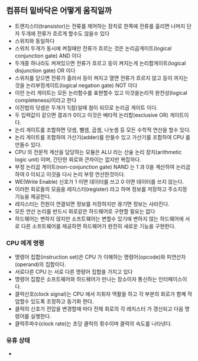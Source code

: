 ## 컴퓨터 밑바닥은 어떻게 움직일까

* 트랜지스터(transistor)는 전류를 제어하는 장치로 한쪽에 전류를 흘리면 나머지 단자 두개에 전류가 흐르게 할수도 않을수 있다
* 스위치와 동일하다
* 스위치 두개가 동시에 켜질때만 전류가 흐르는 것은 논리곱게이트(logical conjunction gate) AND 이다
* 두개중 하나라도 켜져있으면 전류가 흐르고 등이 켜지는게 논리합게이트(logical disjunction gate) OR 이다
* 스위치를 닫으면 전류가 흘러서 등이 켜지고 열면 전류가 흐르지 않고 등이 꺼지는것을 논리부정게이트(logical negation gate) NOT 이다
* 이런 논리 게이트는 모든 논리함수를 표현할수 있고 이것을논리적 완전성(logical completeness)이라고 한다
* 이진법의 덧셈은 두개가 1(참)일때 참이 되므로 논리곱 게이트 이다.
* 두 입력값이 같으면 결과가 0이고 이것은 배타적 논리합(exclusive OR) 게이트이다.
* 논리 게이트를 조합하면 덧셈, 뺄셈, 곱셈, 나눗셈 등 모든 수학적 연산을 할수 있다.
* 논리 게이트를 조합하여 가산기(adder)를 만들수 있고 가산기를 조합하여 CPU 를 만들수 있다.
* CPU 의 전문적 계산을 담당하는 모듈은 ALU 라는 산술 논리 장치(arithmetic logic unit) 이며, 간단한 회로와 큰차이는 없지만 복잡하다.
* 부정 논리곱 게이트(non-conjunction gate) NAND 는 1 과 0을 계산하여 논리곱 하여 0 이되고 이것을 다시 논리 부정 연산한것이다.
* WE(Write Enable) 신호가 1 이면 데이터를 쓰고 0 이면 데이터를 쓰지 않는다.
* 이러한 회로들의 모음을 레지스터(register) 라고 하며 정보를 저장하고 주소지정 기능을 제공한다.
* 레지스터는 전원이 연결되면 정보를 저장하지만 끊기면 정보는 사라진다.
* 모든 연산 논리를 반드시 회로같은 하드웨어로 구현할 필요는 없다
* 하드웨어는 변하지 않지만 소프트웨어는 변할수 있기에 변하지 않는 하드웨어에 서로 다른 소프트웨어를 제공하면 하드웨어가 완전히 새로운 기능을 구현한다.

### CPU 에게 명령

* 명령어 집합(instruction set)은 CPU 가 이해하는 명령어(opcode)와 피연산자(operand)의 집합이다.
* 서로다른 CPU 는 서로 다른 명령어 집합을 가지고 있다
* 명령어 집합은 소프트웨어와 하드웨어가 만나는 장소이자 통신하는 인터페이스이다.
* 클럭신호(clock signal)는 CPU 에서 지휘자 역활을 하고 각 부분의 회로가 함꼐 작업할수 있도록 조정하고 동기화 한다.
* 클럭의 신호가 전압을 변경할때 마다 전체 회로의 각 레지스터 가 갱신되고 다음 명령어를 실행한다.
* 클럭주파수(clock rate)는 초당 클럭의 횟수이며 클럭의 속도를 나타낸다.

### 유휴 상태

* 